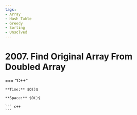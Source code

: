 ```yaml
---
tags:
- Array
- Hash Table
- Greedy
- Sorting
- Unsolved
---
```



# 2007. Find Original Array From Doubled Array

=== "C++"

    **Time:** $O()$

    **Space:** $O()$

    ``` c++
    ```